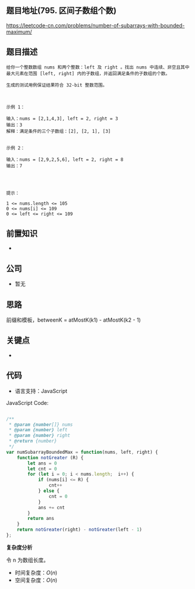 
## 题目地址(795. 区间子数组个数)

https://leetcode-cn.com/problems/number-of-subarrays-with-bounded-maximum/

## 题目描述

```
给你一个整数数组 nums 和两个整数：left 及 right 。找出 nums 中连续、非空且其中最大元素在范围 [left, right] 内的子数组，并返回满足条件的子数组的个数。

生成的测试用例保证结果符合 32-bit 整数范围。

 

示例 1：

输入：nums = [2,1,4,3], left = 2, right = 3
输出：3
解释：满足条件的三个子数组：[2], [2, 1], [3]


示例 2：

输入：nums = [2,9,2,5,6], left = 2, right = 8
输出：7


 

提示：

1 <= nums.length <= 105
0 <= nums[i] <= 109
0 <= left <= right <= 109
```

## 前置知识

- 

## 公司

- 暂无

## 思路

前缀和模板，betweenK = atMostK(k1) - atMostK(k2 - 1)

## 关键点

-  

## 代码

- 语言支持：JavaScript

JavaScript Code:

```javascript

/**
 * @param {number[]} nums
 * @param {number} left
 * @param {number} right
 * @return {number}
 */
var numSubarrayBoundedMax = function(nums, left, right) {
    function notGreater (R) {
        let ans = 0
        let cnt = 0
        for (let i = 0; i < nums.length;  i++) {
            if (nums[i] <= R) {
                cnt++
            } else {
                cnt = 0
            }
            ans += cnt
        }
        return ans
    }
    return notGreater(right) - notGreater(left - 1)
};

```


**复杂度分析**

令 n 为数组长度。

- 时间复杂度：$O(n)$
- 空间复杂度：$O(n)$


